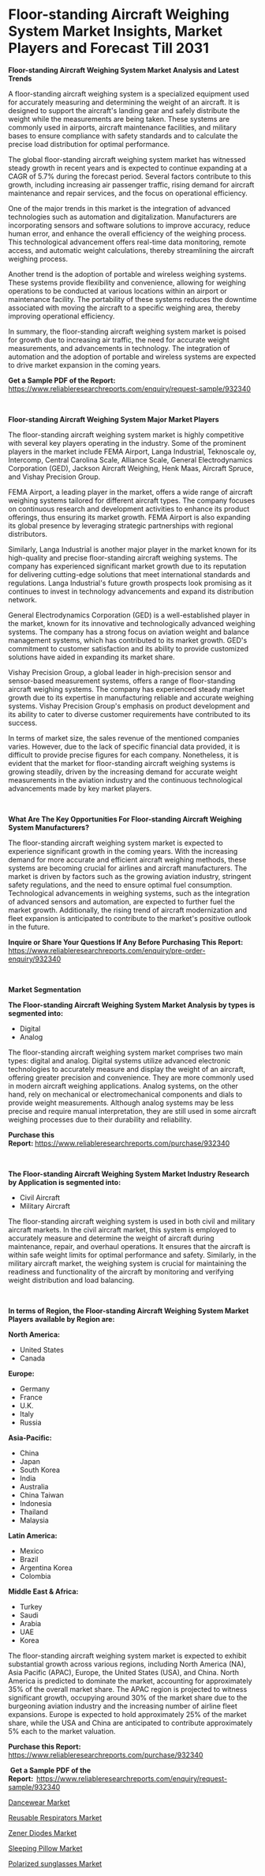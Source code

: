 <p><h1>Floor-standing Aircraft Weighing System Market Insights, Market Players and Forecast Till 2031</h1></p><p><strong>Floor-standing Aircraft Weighing System Market Analysis and Latest Trends</strong></p>
<p><p>A floor-standing aircraft weighing system is a specialized equipment used for accurately measuring and determining the weight of an aircraft. It is designed to support the aircraft's landing gear and safely distribute the weight while the measurements are being taken. These systems are commonly used in airports, aircraft maintenance facilities, and military bases to ensure compliance with safety standards and to calculate the precise load distribution for optimal performance.</p><p>The global floor-standing aircraft weighing system market has witnessed steady growth in recent years and is expected to continue expanding at a CAGR of 5.7% during the forecast period. Several factors contribute to this growth, including increasing air passenger traffic, rising demand for aircraft maintenance and repair services, and the focus on operational efficiency.</p><p>One of the major trends in this market is the integration of advanced technologies such as automation and digitalization. Manufacturers are incorporating sensors and software solutions to improve accuracy, reduce human error, and enhance the overall efficiency of the weighing process. This technological advancement offers real-time data monitoring, remote access, and automatic weight calculations, thereby streamlining the aircraft weighing process.</p><p>Another trend is the adoption of portable and wireless weighing systems. These systems provide flexibility and convenience, allowing for weighing operations to be conducted at various locations within an airport or maintenance facility. The portability of these systems reduces the downtime associated with moving the aircraft to a specific weighing area, thereby improving operational efficiency.</p><p>In summary, the floor-standing aircraft weighing system market is poised for growth due to increasing air traffic, the need for accurate weight measurements, and advancements in technology. The integration of automation and the adoption of portable and wireless systems are expected to drive market expansion in the coming years.</p></p>
<p><strong>Get a Sample PDF of the Report:&nbsp;</strong> <a href="https://www.reliableresearchreports.com/enquiry/request-sample/932340">https://www.reliableresearchreports.com/enquiry/request-sample/932340</a></p>
<p>&nbsp;</p>
<p><strong>Floor-standing Aircraft Weighing System Major Market Players</strong></p>
<p><p>The floor-standing aircraft weighing system market is highly competitive with several key players operating in the industry. Some of the prominent players in the market include FEMA Airport, Langa Industrial, Teknoscale oy, Intercomp, Central Carolina Scale, Alliance Scale, General Electrodynamics Corporation (GED), Jackson Aircraft Weighing, Henk Maas, Aircraft Spruce, and Vishay Precision Group.</p><p>FEMA Airport, a leading player in the market, offers a wide range of aircraft weighing systems tailored for different aircraft types. The company focuses on continuous research and development activities to enhance its product offerings, thus ensuring its market growth. FEMA Airport is also expanding its global presence by leveraging strategic partnerships with regional distributors.</p><p>Similarly, Langa Industrial is another major player in the market known for its high-quality and precise floor-standing aircraft weighing systems. The company has experienced significant market growth due to its reputation for delivering cutting-edge solutions that meet international standards and regulations. Langa Industrial's future growth prospects look promising as it continues to invest in technology advancements and expand its distribution network.</p><p>General Electrodynamics Corporation (GED) is a well-established player in the market, known for its innovative and technologically advanced weighing systems. The company has a strong focus on aviation weight and balance management systems, which has contributed to its market growth. GED's commitment to customer satisfaction and its ability to provide customized solutions have aided in expanding its market share.</p><p>Vishay Precision Group, a global leader in high-precision sensor and sensor-based measurement systems, offers a range of floor-standing aircraft weighing systems. The company has experienced steady market growth due to its expertise in manufacturing reliable and accurate weighing systems. Vishay Precision Group's emphasis on product development and its ability to cater to diverse customer requirements have contributed to its success.</p><p>In terms of market size, the sales revenue of the mentioned companies varies. However, due to the lack of specific financial data provided, it is difficult to provide precise figures for each company. Nonetheless, it is evident that the market for floor-standing aircraft weighing systems is growing steadily, driven by the increasing demand for accurate weight measurements in the aviation industry and the continuous technological advancements made by key market players.</p></p>
<p>&nbsp;</p>
<p><strong>What Are The Key Opportunities For Floor-standing Aircraft Weighing System Manufacturers?</strong></p>
<p><p>The floor-standing aircraft weighing system market is expected to experience significant growth in the coming years. With the increasing demand for more accurate and efficient aircraft weighing methods, these systems are becoming crucial for airlines and aircraft manufacturers. The market is driven by factors such as the growing aviation industry, stringent safety regulations, and the need to ensure optimal fuel consumption. Technological advancements in weighing systems, such as the integration of advanced sensors and automation, are expected to further fuel the market growth. Additionally, the rising trend of aircraft modernization and fleet expansion is anticipated to contribute to the market's positive outlook in the future.</p></p>
<p><strong>Inquire or Share Your Questions If Any Before Purchasing This Report:</strong> <a href="https://www.reliableresearchreports.com/enquiry/pre-order-enquiry/932340">https://www.reliableresearchreports.com/enquiry/pre-order-enquiry/932340</a></p>
<p>&nbsp;</p>
<p><strong>Market Segmentation</strong></p>
<p><strong>The Floor-standing Aircraft Weighing System Market Analysis by types is segmented into:</strong></p>
<p><ul><li>Digital</li><li>Analog</li></ul></p>
<p><p>The floor-standing aircraft weighing system market comprises two main types: digital and analog. Digital systems utilize advanced electronic technologies to accurately measure and display the weight of an aircraft, offering greater precision and convenience. They are more commonly used in modern aircraft weighing applications. Analog systems, on the other hand, rely on mechanical or electromechanical components and dials to provide weight measurements. Although analog systems may be less precise and require manual interpretation, they are still used in some aircraft weighing processes due to their durability and reliability.</p></p>
<p><strong>Purchase this Report:&nbsp;</strong><a href="https://www.reliableresearchreports.com/purchase/932340">https://www.reliableresearchreports.com/purchase/932340</a></p>
<p>&nbsp;</p>
<p><strong>The Floor-standing Aircraft Weighing System Market Industry Research by Application is segmented into:</strong></p>
<p><ul><li>Civil Aircraft</li><li>Military Aircraft</li></ul></p>
<p><p>The floor-standing aircraft weighing system is used in both civil and military aircraft markets. In the civil aircraft market, this system is employed to accurately measure and determine the weight of aircraft during maintenance, repair, and overhaul operations. It ensures that the aircraft is within safe weight limits for optimal performance and safety. Similarly, in the military aircraft market, the weighing system is crucial for maintaining the readiness and functionality of the aircraft by monitoring and verifying weight distribution and load balancing.</p></p>
<p>&nbsp;</p>
<p><strong>In terms of Region, the Floor-standing Aircraft Weighing System Market Players available by Region are:</strong></p>
<p>
    <p> <strong> North America: </strong>
        <ul>
            <li>United States</li>
            <li>Canada</li>
        </ul>
        </p> 
    <p> <strong> Europe: </strong>
        <ul>
            <li>Germany</li>
            <li>France</li>
            <li>U.K.</li>
            <li>Italy</li>
            <li>Russia</li>
        </ul>
        </p> 
    <p> <strong> Asia-Pacific: </strong>
        <ul>
            <li>China</li>
            <li>Japan</li>
            <li>South Korea</li>
            <li>India</li>
            <li>Australia</li>
            <li>China Taiwan</li>
            <li>Indonesia</li>
            <li>Thailand</li>
            <li>Malaysia</li>
        </ul>
        </p> 
    <p> <strong> Latin America: </strong>
        <ul>
            <li>Mexico</li>
            <li>Brazil</li>
            <li>Argentina Korea</li>
            <li>Colombia</li>
        </ul>
        </p> 
    <p> <strong> Middle East & Africa: </strong>
        <ul>
            <li>Turkey</li>
            <li>Saudi</li>
            <li>Arabia</li>
            <li>UAE</li>
            <li>Korea</li>
        </ul>
    </p>
    </p>
<p><p>The floor-standing aircraft weighing system market is expected to exhibit substantial growth across various regions, including North America (NA), Asia Pacific (APAC), Europe, the United States (USA), and China. North America is predicted to dominate the market, accounting for approximately 35% of the overall market share. The APAC region is projected to witness significant growth, occupying around 30% of the market share due to the burgeoning aviation industry and the increasing number of airline fleet expansions. Europe is expected to hold approximately 25% of the market share, while the USA and China are anticipated to contribute approximately 5% each to the market valuation.</p></p>
<p><strong>Purchase this Report: </strong><a href="https://www.reliableresearchreports.com/purchase/932340">https://www.reliableresearchreports.com/purchase/932340</a></p>
<p>&nbsp;<strong>Get a Sample PDF of the Report:&nbsp;&nbsp;</strong><a href="https://www.reliableresearchreports.com/enquiry/request-sample/932340">https://www.reliableresearchreports.com/enquiry/request-sample/932340</a></p>
<p><strong></strong></p>
<p><p><a href="https://medium.com/@oliviastone00/dancewear-market-insights-into-market-cagr-market-trends-and-growth-strategies-deab088cd17d">Dancewear Market</a></p><p><a href="https://medium.com/@oliviastone00/reusable-respirators-market-analysis-its-cagr-market-segmentation-and-global-industry-overview-3f6528c3b500">Reusable Respirators Market</a></p><p><a href="https://medium.com/@haileeward2023/zener-diodes-market-share-evolution-and-market-growth-trends-2024-2031-f018ca8eaf57">Zener Diodes Market</a></p><p><a href="https://medium.com/@oliviastone00/sleeping-pillow-market-research-report-its-history-and-forecast-2024-to-2031-f73e0e798115">Sleeping Pillow Market</a></p><p><a href="https://medium.com/@oliviastone00/decoding-polarized-sunglasses-market-metrics-market-share-trends-and-growth-patterns-5eec7a735a0d">Polarized sunglasses Market</a></p></p>